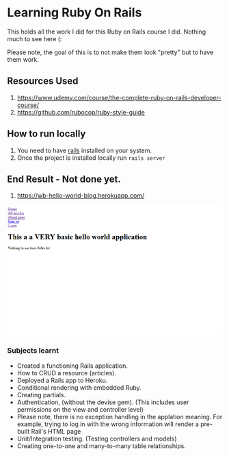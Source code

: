 # Learning Ruby On Rails

This holds all the work I did for this Ruby on Rails course I did. Nothing much to see here (:

Please note, the goal of this is to not make them look "pretty" but to have them work.

## Resources Used

1. https://www.udemy.com/course/the-complete-ruby-on-rails-developer-course/
2. https://github.com/rubocop/ruby-style-guide

## How to run locally

1. You need to have [rails](https://rubyonrails.org/) installed on your system.
2. Once the project is installed locally run `rails server`

## End Result - Not done yet.

1. https://wb-hello-world-blog.herokuapp.com/

![The blog application home page](./images/blog.png)

### Subjects learnt

- Created a functioning Rails application.
- How to CRUD a resource (articles).
- Deployed a Rails app to Heroku.
- Conditional rendering with embedded Ruby.
- Creating partials.
- Authentication, (without the devise gem). (This includes user permissions on the view and controller level)
- Please note, there is no exception handling in the applation meaning. For example, trying to log in with the wrong information will render a pre-built Rail's HTML page
- Unit/Integration testing. (Testing controllers and models)
- Creating one-to-one and many-to-many table relationships.
